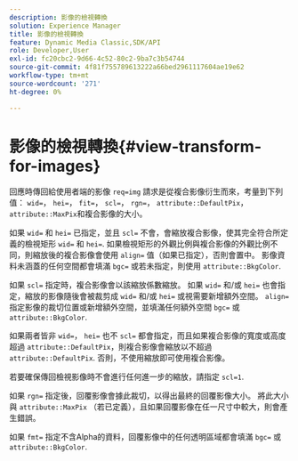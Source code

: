 ```yaml
---
description: 影像的檢視轉換
solution: Experience Manager
title: 影像的檢視轉換
feature: Dynamic Media Classic,SDK/API
role: Developer,User
exl-id: fc20cbc2-9d66-4c52-80c2-9ba7c3b54744
source-git-commit: 4f81f755789613222a66bed2961117604ae19e62
workflow-type: tm+mt
source-wordcount: '271'
ht-degree: 0%

---
```


# 影像的檢視轉換{#view-transform-for-images}

回應時傳回給使用者端的影像 `req=img` 請求是從複合影像衍生而來，考量到下列值： `wid=`， `hei=`， `fit=`， `scl=`， `rgn=`， `attribute::DefaultPix`， `attribute::MaxPix`和複合影像的大小。

如果 `wid=` 和 `hei=` 已指定，並且 `scl=` 不會，會縮放複合影像，使其完全符合所定義的檢視矩形 `wid=` 和 `hei=`. 如果檢視矩形的外觀比例與複合影像的外觀比例不同，則縮放後的複合影像會使用 `align=` 值（如果已指定），否則會置中。 影像資料未涵蓋的任何空間都會填滿 `bgc=` 或若未指定，則使用 `attribute::BkgColor`.

如果 `scl=` 指定時，複合影像會以該縮放係數縮放。 如果 `wid=` 和/或 `hei=` 也會指定，縮放的影像隨後會被裁剪成 `wid=` 和/或 `hei=` 或視需要新增額外空間。 `align=` 指定影像的裁切位置或新增額外空間，並填滿任何額外空間 `bgc=` 或 `attribute::BkgColor`.

如果兩者皆非 `wid=`， `hei=` 也不 `scl=` 都會指定，而且如果複合影像的寬度或高度超過 `attribute::DefaultPix`，則複合影像會縮放以不超過 `attribute::DefaultPix`. 否則，不使用縮放即可使用複合影像。

若要確保傳回檢視影像時不會進行任何進一步的縮放，請指定 `scl=1`.

如果 `rgn=` 指定後，回覆影像會據此裁切，以得出最終的回覆影像大小。 將此大小與 `attribute::MaxPix` （若已定義），且如果回覆影像在任一尺寸中較大，則會產生錯誤。

如果 `fmt=` 指定不含Alpha的資料，回覆影像中的任何透明區域都會填滿 `bgc=` 或 `attribute::BkgColor`.
